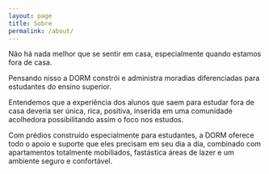 ```yaml
---
layout: page
title: Sobre
permalink: /about/
---
```


Não há nada melhor que se sentir em casa, especialmente quando estamos fora de casa.

Pensando nisso a DORM constrói e administra moradias diferenciadas para estudantes do ensino superior.

Entendemos que a experiência dos alunos que saem para estudar fora de casa deveria ser única, rica, positiva, inserida em uma  comunidade acolhedora possibilitando assim o foco nos estudos.

Com prédios construído especialmente para estudantes, a DORM oferece todo o apoio e suporte que eles precisam em seu dia a dia, combinado com apartamentos totalmente mobiliados, fastástica áreas de lazer e um ambiente seguro e confortável.

